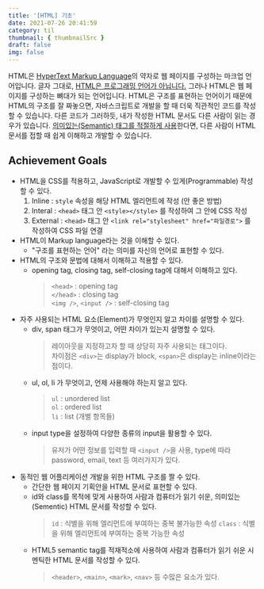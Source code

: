 ```yaml
---
title: '[HTML] 기초'
date: 2021-07-26 20:41:59
category: til
thumbnail: { thumbnailSrc }
draft: false
img: false
---
```


HTML은 <u>HyperText Markup Language</u>의 약자로 웹 페이지를 구성하는 마크업 언어입니다. 글자 그대로, <u>HTML은 프로그래밍 언어가 아닙니다.</u> 그러나 HTML은 웹 페이지를 구성하는 뼈대가 되는 언어입니다. HTML은 구조를 표현하는 언어이기 때문에 HTML의 구조를 잘 짜놓으면, 자바스크립트로 개발을 할 때 더욱 직관적인 코드를 작성할 수 있습니다. 다른 코드가 그러하듯, 내가 작성한 HTML 문서도 다른 사람이 읽는 경우가 있습니다. <u>의미있는(Semantic) 태그를 적절하게 사용</u>한다면, 다른 사람이 HTML 문서를 접할 때 쉽게 이해하고 개발할 수 있습니다.

## Achievement Goals

- HTML을 CSS를 적용하고, JavaScript로 개발할 수 있게(Programmable) 작성할 수 있다.
  1. Inline : `style` 속성을 해당 HTML 엘리먼트에 작성 (안 좋은 방법)
  2. Interal : `<head>` 태그 안 `<style></style>` 를 작성하여 그 안에 CSS 작성
  3. External : `<head>` 태그 안 `<link rel="stylesheet" href="파일경로">` 를 작성하여 CSS 파일 연결
- HTML이 Markup language라는 것을 이해할 수 있다.
  - "구조를 표현하는 언어" 라는 의미를 자신의 언어로 표현할 수 있다.
- HTML의 구조와 문법에 대해서 이해하고 적용할 수 있다.
  - opening tag, closing tag, self-closing tag에 대해서 이해하고 있다.
    > `<head>` : opening tag<br> `</head>` : closing tag<br> `<img />`, `<input />` : self-closing tag
- 자주 사용되는 HTML 요소(Element)가 무엇인지 알고 차이를 설명할 수 있다.
  - div, span 태그가 무엇이고, 어떤 차이가 있는지 설명할 수 있다.
    > 레이아웃을 지정하고자 할 때 상당히 자주 사용되는 태그이다.<br>
    > 차이점은 `<div>`는 display가 block, `<span>`은 display는 inline이라는 점이다.
  - ul, ol, li 가 무엇이고, 언제 사용해야 하는지 알고 있다.
    > `ul` : unordered list<br> `ol` : ordered list<br> `li` : list (개별 항목들)
  - input type을 설정하여 다양한 종류의 input을 활용할 수 있다.<br>
    > 유저가 어떤 정보를 입력할 때 `<input />`을 사용, type에 따라 password, email, text 등 여러가지가 있다.
- 동적인 웹 어플리케이션 개발을 위한 HTML 구조를 짤 수 있다.
  - 간단한 웹 페이지 기획안을 HTML 문서로 표현할 수 있다.
  - id와 class를 목적에 맞게 사용하여 사람과 컴퓨터가 읽기 쉬운, 의미있는(Sementic) HTML 문서를 작성할 수 있다.<br>
    > `id` : 식별을 위해 엘리먼트에 부여하는 중복 불가능한 속성
    > `class` : 식별을 위해 엘리먼트에 부여하는 중복 가능한 속성
  - HTML5 semantic tag를 적재적소에 사용하여 사람과 컴퓨터가 읽기 쉬운 시멘틱한 HTML 문서를 작성할 수 있다.<br>
    > `<header>`, `<main>`, `<mark>`, `<nav>` 등 수많은 요소가 있다.
